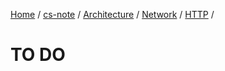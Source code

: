 [Home](https://mengxianbin.github.io) /
[cs-note](https://mengxianbin.github.io/cs-note) /
[Architecture](https://mengxianbin.github.io/cs-note/content/Architecture) /
[Network](https://mengxianbin.github.io/cs-note/content/Architecture/Network) /
[HTTP](https://mengxianbin.github.io/cs-note/content/Architecture/Network/HTTP) /

# TO DO
